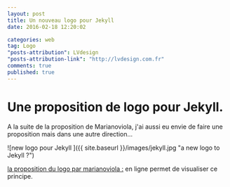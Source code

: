```yaml
---
layout: post
title: Un nouveau logo pour Jekyll
date: 2016-02-18 12:20:02

categories: web
tag: Logo
"posts-attribution": LVdesign
"posts-attribution-link": "http://lvdesign.com.fr"
comments: true
published: true
---
```


# Une proposition de logo pour Jekyll.


A la suite de la proposition de Marianoviola, j'ai aussi eu envie de faire une proposition mais dans une autre direction…

![new logo pour Jekyll ]({{ site.baseurl }}/images/jekyll.jpg "a new logo to Jekyll ?")




[la proposition du logo par marianoviola :](https://talk.jekyllrb.com/t/a-new-logo-for-jekyll-a-proposal/2160) en ligne permet de visualiser ce principe.
